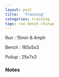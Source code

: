 ```yaml
---
layout: post
title:  'Training'
categories: training
tags: run bench chinup
---
```


Run         :   15min 8.4mph

Bench       :   165x5x3

Pullup      :   25x7x3

### Notes
